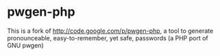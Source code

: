 # pwgen-php

This is a fork of http://code.google.com/p/pwgen-php, a tool to generate pronounceable, easy-to-remember, yet safe, passwords (a PHP port of GNU pwgen)

